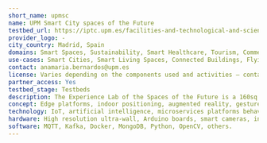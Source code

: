 ```yaml
---
short_name: upmsc
name: UPM Smart City spaces of the Future
testbed_url: https://iptc.upm.es/facilities-and-technological-and-scientific-services
provider_logo: -
city_country: Madrid, Spain
domains: Smart Spaces, Sustainability, Smart Healthcare, Tourism, Commerce.
use-cases: Smart Cities, Smart Living Spaces, Connected Buildings, Flying IoT, Smart Transport, Security and Defense, Emergency Response.
contact: anamaria.bernardos@upm.es
license: Varies depending on the components used and activities – contact for more information.
partner_access: Yes
testbed_stage: Testbeds
description: The Experience Lab of the Spaces of the Future is a 160sq space for demonstration and service testing development located within CAIT Building at UPM Montegancedo Campus (Madrid, Spain). It is composed of reconfigurable semi-open rooms, specifically conceived to test personalized service concepts and interactive spaces. At the Lab, there are different technology enablers on top of which different service concepts have been trialed: IoT platforms on edge, multiuser indoor positioning systems based on hybrid sensors, a platform to provide multidevice collaborative augmented reality experiences, systems for multimodal natural (gesture-based, voice-based) interaction, concepts of smart objects (e.g., smart windows) and technologies for command-and-control centers.
concept: Edge platforms, indoor positioning, augmented reality, gesture-based, voice-based interaction, ultra-wall interaction, multisensor tracking, personalized services
technology: IoT, artificial intelligence, microservices platforms behavior analysis algorithms, data fusion,
hardware: High resolution ultra-wall, Arduino boards, smart cameras, interaction sensors (leap motion, Kinect, etc.), HoloLens, mobile devices, TV screens, Bluetooth beacons, ultrawideband beacons, servers,
software: MQTT, Kafka, Docker, MongoDB, Python, OpenCV, others.
---
```

